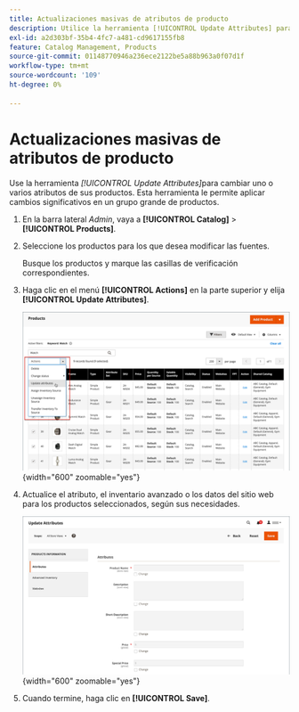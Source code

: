 ```yaml
---
title: Actualizaciones masivas de atributos de producto
description: Utilice la herramienta [!UICONTROL Update Attributes] para aplicar cambios de atributos a varios productos.
exl-id: a2d303bf-35b4-4fc7-a481-cd9617155fb8
feature: Catalog Management, Products
source-git-commit: 01148770946a236ece2122be5a88b963a0f07d1f
workflow-type: tm+mt
source-wordcount: '109'
ht-degree: 0%

---
```


# Actualizaciones masivas de atributos de producto

Use la herramienta _[!UICONTROL Update Attributes]_&#x200B;para cambiar uno o varios atributos de sus productos. Esta herramienta le permite aplicar cambios significativos en un grupo grande de productos.

1. En la barra lateral _Admin_, vaya a **[!UICONTROL Catalog]** > **[!UICONTROL Products]**.

1. Seleccione los productos para los que desea modificar las fuentes.

   Busque los productos y marque las casillas de verificación correspondientes.

1. Haga clic en el menú **[!UICONTROL Actions]** en la parte superior y elija **[!UICONTROL Update Attributes]**.

   ![Seleccionar productos para actualizar](./assets/bulk-product-updating-action.png){width="600" zoomable="yes"}

1. Actualice el atributo, el inventario avanzado o los datos del sitio web para los productos seleccionados, según sus necesidades.

   ![Actualización masiva de atributos](./assets/bulk-product-attribute-update.png){width="600" zoomable="yes"}

1. Cuando termine, haga clic en **[!UICONTROL Save]**.
